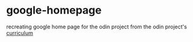 # google-homepage
recreating google home page for the odin project
from the odin project's [curriculum](http://theodinproject.com/courses/web-development-101/lessons/html-css)
